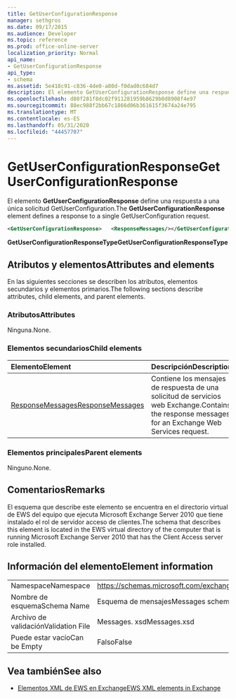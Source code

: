 ```yaml
---
title: GetUserConfigurationResponse
manager: sethgros
ms.date: 09/17/2015
ms.audience: Developer
ms.topic: reference
ms.prod: office-online-server
localization_priority: Normal
api_name:
- GetUserConfigurationResponse
api_type:
- schema
ms.assetid: 5e418c91-c836-4de0-a80d-f0dad0c684d7
description: El elemento GetUserConfigurationResponse define una respuesta a una única solicitud GetUserConfiguration.
ms.openlocfilehash: d80f281f8dc02f911281959b8629b0d8908f4e97
ms.sourcegitcommit: 88ec988f2bb67c1866d06b361615f3674a24e795
ms.translationtype: MT
ms.contentlocale: es-ES
ms.lasthandoff: 05/31/2020
ms.locfileid: "44457707"
---
```

# <a name="getuserconfigurationresponse"></a><span data-ttu-id="92718-103">GetUserConfigurationResponse</span><span class="sxs-lookup"><span data-stu-id="92718-103">GetUserConfigurationResponse</span></span>

<span data-ttu-id="92718-104">El elemento **GetUserConfigurationResponse** define una respuesta a una única solicitud GetUserConfiguration.</span><span class="sxs-lookup"><span data-stu-id="92718-104">The **GetUserConfigurationResponse** element defines a response to a single GetUserConfiguration request.</span></span> 
  
```xml
<GetUserConfigurationResponse>   <ResponseMessages/></GetUserConfigurationResponse>
```

 <span data-ttu-id="92718-105">**GetUserConfigurationResponseType**</span><span class="sxs-lookup"><span data-stu-id="92718-105">**GetUserConfigurationResponseType**</span></span>
## <a name="attributes-and-elements"></a><span data-ttu-id="92718-106">Atributos y elementos</span><span class="sxs-lookup"><span data-stu-id="92718-106">Attributes and elements</span></span>

<span data-ttu-id="92718-107">En las siguientes secciones se describen los atributos, elementos secundarios y elementos primarios.</span><span class="sxs-lookup"><span data-stu-id="92718-107">The following sections describe attributes, child elements, and parent elements.</span></span>
  
### <a name="attributes"></a><span data-ttu-id="92718-108">Atributos</span><span class="sxs-lookup"><span data-stu-id="92718-108">Attributes</span></span>

<span data-ttu-id="92718-109">Ninguna.</span><span class="sxs-lookup"><span data-stu-id="92718-109">None.</span></span>
  
### <a name="child-elements"></a><span data-ttu-id="92718-110">Elementos secundarios</span><span class="sxs-lookup"><span data-stu-id="92718-110">Child elements</span></span>

|<span data-ttu-id="92718-111">**Elemento**</span><span class="sxs-lookup"><span data-stu-id="92718-111">**Element**</span></span>|<span data-ttu-id="92718-112">**Descripción**</span><span class="sxs-lookup"><span data-stu-id="92718-112">**Description**</span></span>|
|:-----|:-----|
|[<span data-ttu-id="92718-113">ResponseMessages</span><span class="sxs-lookup"><span data-stu-id="92718-113">ResponseMessages</span></span>](responsemessages.md) <br/> |<span data-ttu-id="92718-114">Contiene los mensajes de respuesta de una solicitud de servicios web Exchange.</span><span class="sxs-lookup"><span data-stu-id="92718-114">Contains the response messages for an Exchange Web Services request.</span></span>  <br/> |
   
### <a name="parent-elements"></a><span data-ttu-id="92718-115">Elementos principales</span><span class="sxs-lookup"><span data-stu-id="92718-115">Parent elements</span></span>

<span data-ttu-id="92718-116">Ninguno.</span><span class="sxs-lookup"><span data-stu-id="92718-116">None.</span></span>
  
## <a name="remarks"></a><span data-ttu-id="92718-117">Comentarios</span><span class="sxs-lookup"><span data-stu-id="92718-117">Remarks</span></span>

<span data-ttu-id="92718-118">El esquema que describe este elemento se encuentra en el directorio virtual de EWS del equipo que ejecuta Microsoft Exchange Server 2010 que tiene instalado el rol de servidor acceso de clientes.</span><span class="sxs-lookup"><span data-stu-id="92718-118">The schema that describes this element is located in the EWS virtual directory of the computer that is running Microsoft Exchange Server 2010 that has the Client Access server role installed.</span></span>
  
## <a name="element-information"></a><span data-ttu-id="92718-119">Información del elemento</span><span class="sxs-lookup"><span data-stu-id="92718-119">Element information</span></span>

|||
|:-----|:-----|
|<span data-ttu-id="92718-120">Namespace</span><span class="sxs-lookup"><span data-stu-id="92718-120">Namespace</span></span>  <br/> |https://schemas.microsoft.com/exchange/services/2006/messages  <br/> |
|<span data-ttu-id="92718-121">Nombre de esquema</span><span class="sxs-lookup"><span data-stu-id="92718-121">Schema Name</span></span>  <br/> |<span data-ttu-id="92718-122">Esquema de mensajes</span><span class="sxs-lookup"><span data-stu-id="92718-122">Messages schema</span></span>  <br/> |
|<span data-ttu-id="92718-123">Archivo de validación</span><span class="sxs-lookup"><span data-stu-id="92718-123">Validation File</span></span>  <br/> |<span data-ttu-id="92718-124">Messages. xsd</span><span class="sxs-lookup"><span data-stu-id="92718-124">Messages.xsd</span></span>  <br/> |
|<span data-ttu-id="92718-125">Puede estar vacío</span><span class="sxs-lookup"><span data-stu-id="92718-125">Can be Empty</span></span>  <br/> |<span data-ttu-id="92718-126">Falso</span><span class="sxs-lookup"><span data-stu-id="92718-126">False</span></span>  <br/> |
   
## <a name="see-also"></a><span data-ttu-id="92718-127">Vea también</span><span class="sxs-lookup"><span data-stu-id="92718-127">See also</span></span>



- [<span data-ttu-id="92718-128">Elementos XML de EWS en Exchange</span><span class="sxs-lookup"><span data-stu-id="92718-128">EWS XML elements in Exchange</span></span>](ews-xml-elements-in-exchange.md)


